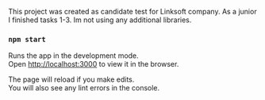 This project was created as candidate test for Linksoft company. As a junior I finished tasks 1-3. Im not using any additional libraries.


### `npm start`

Runs the app in the development mode.<br />
Open [http://localhost:3000](http://localhost:3000) to view it in the browser.

The page will reload if you make edits.<br />
You will also see any lint errors in the console.
